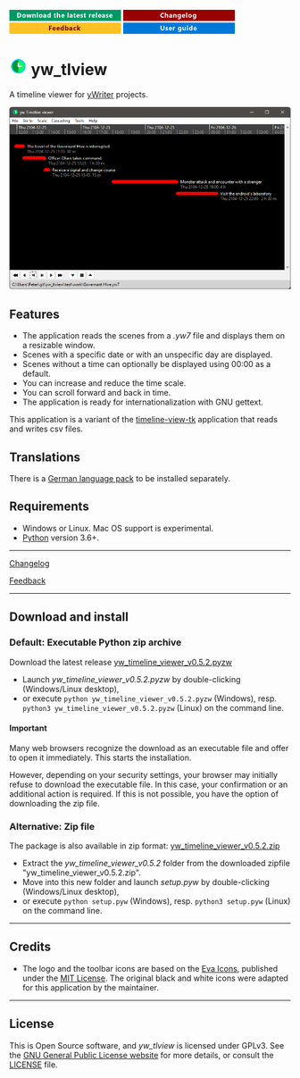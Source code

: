 [![Download the latest release](docs/img/download-button.png)](https://github.com/peter88213/yw_tlview/raw/main/dist/yw_timeline_viewer_v0.5.2.pyzw)
[![Changelog](docs/img/changelog-button.png)](docs/changelog.md)
[![Feedback](docs/img/feedback-button.png)](https://github.com/peter88213/yw_tlview/discussions)
[![Online help](docs/img/help-button.png)](https://peter88213.github.io/yw_tlview/help/)


# ![](docs/img/tlv32.png) yw_tlview

A timeline viewer for [yWriter](https://spacejock.com/yWriter7.html) projects.

![Screenshot](docs/Screenshots/screen01.png)


## Features

- The application reads the scenes from a *.yw7* file and displays them on a resizable 
  window.
- Scenes with a specific date or with an unspecific day are displayed.
- Scenes without a time can optionally be displayed using 00:00 as a default.
- You can increase and reduce the time scale. 
- You can scroll forward and back in time.
- The application is ready for internationalization with GNU gettext. 

This application is a variant of the [timeline-view-tk](https://github.com/peter88213/timeline-view-tk/)
application that reads and writes csv files.


## Translations

There is a [German language pack](https://github.com/peter88213/yw_tlview_de) to be installed separately. 


## Requirements

- Windows or Linux. Mac OS support is experimental.
- [Python](https://www.python.org/) version 3.6+. 

---

[Changelog](docs/changelog.md)

[Feedback](https://github.com/peter88213/yw_tlview/discussions)

---

## Download and install

### Default: Executable Python zip archive

Download the latest release [yw_timeline_viewer_v0.5.2.pyzw](https://github.com/peter88213/yw_tlview/raw/main/dist/yw_timeline_viewer_v0.5.2.pyzw)

- Launch *yw_timeline_viewer_v0.5.2.pyzw* by double-clicking (Windows/Linux desktop),
- or execute `python yw_timeline_viewer_v0.5.2.pyzw` (Windows), resp. `python3 yw_timeline_viewer_v0.5.2.pyzw` (Linux) on the command line.

#### Important

Many web browsers recognize the download as an executable file and offer to open it immediately. 
This starts the installation.

However, depending on your security settings, your browser may 
initially  refuse  to download the executable file. 
In this case, your confirmation or an additional action is required. 
If this is not possible, you have the option of downloading 
the zip file. 


### Alternative: Zip file

The package is also available in zip format: [yw_timeline_viewer_v0.5.2.zip](https://github.com/peter88213/yw_tlview/raw/main/dist/yw_timeline_viewer_v0.5.2.zip)

- Extract the *yw_timeline_viewer_v0.5.2* folder from the downloaded zipfile "yw_timeline_viewer_v0.5.2.zip".
- Move into this new folder and launch *setup.pyw* by double-clicking (Windows/Linux desktop), 
- or execute `python setup.pyw` (Windows), resp. `python3 setup.pyw` (Linux) on the command line.


---

## Credits

- The logo and the toolbar icons are based on the [Eva Icons](https://akveo.github.io/eva-icons/#/), published under the [MIT License](http://www.opensource.org/licenses/mit-license.php). The original black and white icons were adapted for this application by the maintainer. 

---

## License

This is Open Source software, and *yw_tlview* is licensed under GPLv3. See the
[GNU General Public License website](https://www.gnu.org/licenses/gpl-3.0.en.html) for more
details, or consult the [LICENSE](https://github.com/peter88213/yw_tlview/blob/main/LICENSE) file.


